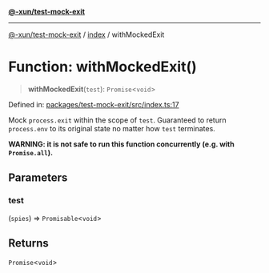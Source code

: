 [**@-xun/test-mock-exit**](../../README.md)

***

[@-xun/test-mock-exit](../../README.md) / [index](../README.md) / withMockedExit

# Function: withMockedExit()

> **withMockedExit**(`test`): `Promise`\<`void`\>

Defined in: [packages/test-mock-exit/src/index.ts:17](https://github.com/Xunnamius/test-utils/blob/c7a249ceb2b78d401e326a51145be20565b4731a/packages/test-mock-exit/src/index.ts#L17)

Mock `process.exit` within the scope of `test`. Guaranteed to return
`process.env` to its original state no matter how `test` terminates.

**WARNING: it is not safe to run this function concurrently (e.g. with
`Promise.all`).**

## Parameters

### test

(`spies`) => `Promisable`\<`void`\>

## Returns

`Promise`\<`void`\>
